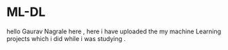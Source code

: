 # ML-DL
hello Gaurav Nagrale here , here i have uploaded the my machine Learning projects which i did while i was studying .
